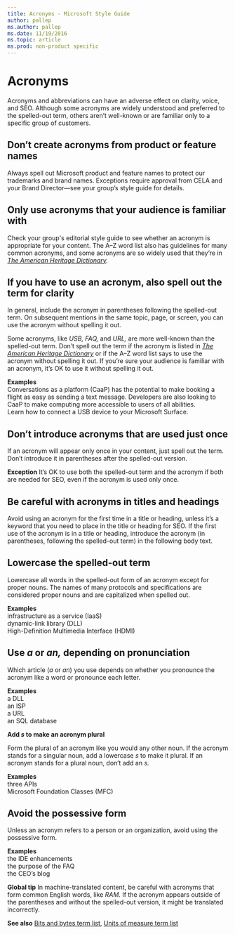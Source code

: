 ```yaml
---
title: Acronyms - Microsoft Style Guide
author: pallep
ms.author: pallep
ms.date: 11/19/2016
ms.topic: article
ms.prod: non-product specific
---
```


# Acronyms

Acronyms
and abbreviations can have an adverse effect on clarity, voice, and
SEO. Although some acronyms are widely understood and preferred to the
spelled-out term, others aren’t well-known or are familiar only to a
specific group of customers. 

## Don’t create acronyms from product or feature names

Always
spell out Microsoft product and feature names to protect our trademarks
and brand names. Exceptions require approval from CELA and your Brand
Director—see your group’s style guide for details.

## Only use acronyms that your audience is familiar with

Check your group's editorial style guide to see whether an acronym is appropriate for your content. The A–Z word list also has guidelines for many common acronyms, and some acronyms are so widely used that they’re in *[The American Heritage Dictionary](https://ahdictionary.com/).* 

## If you have to use an acronym, also spell out the term for clarity

In
general, include the acronym in parentheses following the spelled-out
term. On subsequent mentions in the same topic, page, or screen, you can
use the acronym without spelling it out. 

Some acronyms, like *USB, FAQ,* and *URL,* are more well-known than the spelled-out term. Don’t spell out the term if the acronym is listed in *[The American Heritage Dictionary](https://ahdictionary.com/)* or if the A–Z word list
says to use the acronym without spelling it out. If you’re sure your
audience is familiar with an acronym, it’s OK to use it without spelling
it out.


**Examples**  
Conversations as a platform (CaaP) has the potential to make booking a flight as easy as sending a text message. Developers are also looking to CaaP to make computing more accessible to users of all abilities.   
Learn how to connect a USB device to your Microsoft Surface.

## Don’t introduce acronyms that are used just once

If
an acronym will appear only once in your content, just spell out the
term. Don’t introduce it in parentheses after the spelled-out version.

**Exception** It’s OK to use both the spelled-out term and the acronym if both are needed for SEO, even if the acronym is used only once.

## Be careful with acronyms in titles and headings

Avoid
using an acronym for the first time in a title or heading, unless it’s a
keyword that you need to place in the title or heading for SEO. If the
first use of the acronym is in a title or heading, introduce the acronym
(in parentheses, following the spelled-out term) in the following body
text. 

## Lowercase the spelled-out term

Lowercase
all words in the spelled-out form of an acronym except for proper
nouns. The names of many protocols and specifications are considered
proper nouns and are capitalized when spelled out.

**Examples**  
infrastructure as a service (IaaS)  
dynamic-link library (DLL)<br>High-Definition Multimedia Interface (HDMI)

## Use *a* or *an,* depending on pronunciation

Which article (*a* or *an*) you use depends on whether you pronounce the acronym like a word or pronounce each letter.

**Examples**  
a DLL  
an ISP  
a URL  
an SQL database

**Add *s* to make an acronym plural**

Form the plural of an acronym like you would any other noun. If the acronym stands for a singular noun, add a lowercase *s* to make it plural. If an acronym stands for a plural noun, don’t add an *s.*

**Examples**  
three APIs  
Microsoft Foundation Classes (MFC)

## Avoid the possessive form

Unless an acronym refers to a person or an organization, avoid using the possessive form.

**Examples**  
the IDE enhancements  
the purpose of the FAQ  
the CEO’s blog

**Global tip** In machine-translated content, be careful with acronyms that form common English words, like *RAM.* If the acronym appears outside of the parentheses and without the spelled-out version, it might be translated incorrectly.

**See also** [Bits and bytes term list](/style-guide/a-z-word-list-term-collections/term-collections/bits-bytes-terms), [Units of measure term list](/style-guide/a-z-word-list-term-collections/term-collections/units-of-measure-terms)
